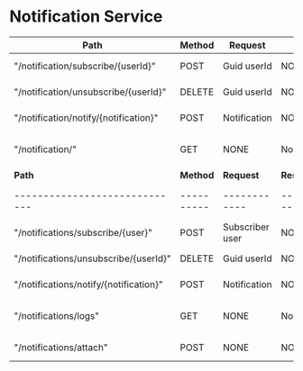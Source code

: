# Notification Service

| **Path**                               | **Method** | **Request**     | **Response**      | **ResponseCodes** | **Description**           |
| -------------------------------------- | ---------- | --------------- | ----------------- | ----------------- | ------------------------- |
| "/notification/subscribe/{userId}"     | POST       | Guid userId     | NONE              | 200, 404          | Subscribe user            |
| "/notification/unsubscribe/{userId}"   | DELETE     | Guid userId     | NONE              | 200, 400          | Unsubscribe user          |
| "/notification/notify/{notification}"  | POST       | Notification    | NONE              | 200, 400          | Notify subscribers        |
| "/notification/"                       | GET        | NONE            | NotificationLog   | 200               | Get all notification logs |
| **Path**                               | **Method** | **Request**     | **Response**      | **ResponseCodes** | **Description**           |
| -----------------------------          | ---------- | ------------    | ---------------   | ----------------- | ------------------------- |
| "/notifications/subscribe/{user}"      | POST       | Subscriber user | NONE              | 200, 404          | Subscribe user            |
| "/notifications/unsubscribe/{userId}"  | DELETE     | Guid userId     | NONE              | 200, 400          | Unsubscribe user          |
| "/notifications/notify/{notification}" | POST       | Notification    | NONE              | 200, 400          | Notify subscribers        |
| "/notifications/logs"                  | GET        | NONE            | NotificationLog[] | 200               | Get all notification logs |
| "/notifications/attach"                | POST       | NONE            | NONE              | 200               | Attach observers          |
